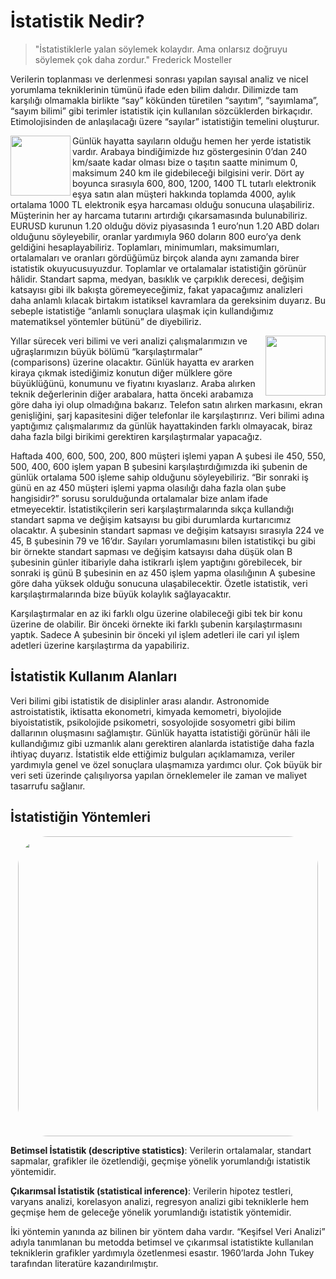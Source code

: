# İstatistik Nedir?

> "İstatistiklerle yalan söylemek kolaydır. Ama onlarsız doğruyu söylemek çok daha zordur."
> Frederick Mosteller

Verilerin toplanması ve derlenmesi sonrası yapılan sayısal analiz ve nicel yorumlama tekniklerinin tümünü ifade eden bilim dalıdır. Dilimizde tam karşılığı olmamakla birlikte “say” kökünden türetilen “sayıtım”, “sayımlama”, “sayım bilimi” gibi terimler istatistik için kullanılan sözcüklerden birkaçıdır. Etimolojisinden de anlaşılacağı üzere “sayılar” istatistiğin temelini oluşturur.

<img src="https://zinzinzibidi.com/img/istatistik/dolar2.png" align="left" style="width:96px;"/> Günlük hayatta sayıların olduğu hemen her yerde istatistik vardır. Arabaya bindiğimizde hız göstergesinin 0’dan 240 km/saate kadar olması bize o taşıtın saatte minimum 0, maksimum 240 km ile gidebileceği bilgisini verir. Dört ay boyunca sırasıyla 600, 800, 1200, 1400 TL tutarlı elektronik eşya satın alan müşteri hakkında toplamda 4000, aylık ortalama 1000 TL elektronik eşya harcaması olduğu sonucuna ulaşabiliriz. Müşterinin her ay harcama tutarını artırdığı çıkarsamasında bulunabiliriz. EURUSD kurunun 1.20 olduğu döviz piyasasında 1 euro’nun 1.20 ABD doları olduğunu söyleyebilir, oranlar yardımıyla 960 doların 800 euro’ya denk geldiğini hesaplayabiliriz. Toplamları, minimumları, maksimumları, ortalamaları ve oranları gördüğümüz birçok alanda aynı zamanda birer istatistik okuyucusuyuzdur. Toplamlar ve ortalamalar istatistiğin görünür hâlidir. Standart sapma, medyan, basıklık ve çarpıklık derecesi, değişim katsayısı gibi ilk bakışta göremeyeceğimiz, fakat yapacağımız analizleri daha anlamlı kılacak birtakım istatiksel kavramlara da gereksinim duyarız. Bu sebeple istatistiğe “anlamlı sonuçlara ulaşmak için kullandığımız matematiksel yöntemler bütünü” de diyebiliriz.

<img src="https://zinzinzibidi.com/img/istatistik/line-chart.png" align="right" style="width:96px;"/> Yıllar sürecek veri bilimi ve veri analizi çalışmalarımızın ve uğraşlarımızın büyük bölümü “karşılaştırmalar” (comparisons) üzerine olacaktır. Günlük hayatta ev ararken kiraya çıkmak istediğimiz konutun diğer mülklere göre büyüklüğünü, konumunu ve fiyatını kıyaslarız. Araba alırken teknik değerlerinin diğer arabalara, hatta önceki arabamıza göre daha iyi olup olmadığına bakarız. Telefon satın alırken markasını, ekran genişliğini, şarj kapasitesini diğer telefonlar ile karşılaştırırız. Veri bilimi adına yaptığımız çalışmalarımız da günlük hayattakinden farklı olmayacak, biraz daha fazla bilgi birikimi gerektiren karşılaştırmalar yapacağız.

Haftada 400, 600, 500, 200, 800 müşteri işlemi yapan A şubesi ile 450, 550, 500, 400, 600 işlem yapan B şubesini karşılaştırdığımızda iki şubenin de günlük ortalama 500 işleme sahip olduğunu söyleyebiliriz. “Bir sonraki iş günü en az 450 müşteri işlemi yapma olasılığı daha fazla olan şube hangisidir?” sorusu sorulduğunda ortalamalar bize anlam ifade etmeyecektir. İstatistikçilerin seri karşılaştırmalarında sıkça kullandığı standart sapma ve değişim katsayısı bu gibi durumlarda kurtarıcımız olacaktır. A şubesinin standart sapması ve değişim katsayısı sırasıyla 224 ve 45, B şubesinin 79 ve 16’dır. Sayıları yorumlamasını bilen istatistikçi bu gibi bir örnekte standart sapması ve değişim katsayısı daha düşük olan B şubesinin günler itibariyle daha istikrarlı işlem yaptığını görebilecek, bir sonraki iş günü B şubesinin en az 450 işlem yapma olasılığının A şubesine göre daha yüksek olduğu sonucuna ulaşabilecektir. Özetle istatistik, veri karşılaştırmalarında bize büyük kolaylık sağlayacaktır.

Karşılaştırmalar en az iki farklı olgu üzerine olabileceği gibi tek bir konu üzerine de olabilir. Bir önceki örnekte iki farklı şubenin karşılaştırmasını yaptık. Sadece A şubesinin bir önceki yıl işlem adetleri ile cari yıl işlem adetleri üzerine karşılaştırma da yapabiliriz.

## İstatistik Kullanım Alanları

Veri bilimi gibi istatistik de disiplinler arası alandır. Astronomide astroistatistik, iktisatta ekonometri, kimyada kemometri, biyolojide biyoistatistik, psikolojide psikometri, sosyolojide sosyometri gibi bilim dallarının oluşmasını sağlamıştır. Günlük hayatta istatistiği görünür hâli ile kullandığımız gibi uzmanlık alanı gerektiren alanlarda istatistiğe daha fazla ihtiyaç duyarız. İstatistik elde ettiğimiz bulguları açıklamamıza, veriler yardımıyla genel ve özel sonuçlara ulaşmamıza yardımcı olur. Çok büyük bir veri seti üzerinde çalışılıyorsa yapılan örneklemeler ile zaman ve maliyet tasarrufu sağlanır.

## İstatistiğin Yöntemleri

<p align="center">
<img src="https://zinzinzibidi.com/img/istatistik/istatistik-yontemleri2.png" style="width:480px; border-radius: 48px;"/>
</p>

<b>Betimsel İstatistik (descriptive statistics)</b>: Verilerin ortalamalar, standart sapmalar, grafikler ile özetlendiği, geçmişe yönelik yorumlandığı istatistik yöntemidir.

<b>Çıkarımsal İstatistik (statistical inference)</b>: Verilerin hipotez testleri, varyans analizi, korelasyon analizi, regresyon analizi gibi tekniklerle hem geçmişe hem de geleceğe yönelik yorumlandığı istatistik yöntemidir.

İki yöntemin yanında az bilinen bir yöntem daha vardır. “Keşifsel Veri Analizi” adıyla tanımlanan bu metodda betimsel ve çıkarımsal istatistikte kullanılan tekniklerin grafikler yardımıyla özetlenmesi esastır. 1960’larda John Tukey tarafından literatüre kazandırılmıştır.

